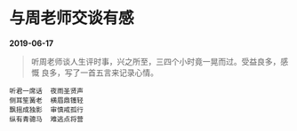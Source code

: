 # 与周老师交谈有感

__2019-06-17__

> 听周老师谈人生评时事，兴之所至，三四个小时竟一晃而过。受益良多，感慨
> 良多，写了一首五言来记录心情。

```
听君一席话  夜雨圣贤声
侧耳笙簧老  横眉鼎镬轻
飘摇成独影  审慎戒孤行
纵有青骢马  难逃点将营
```
